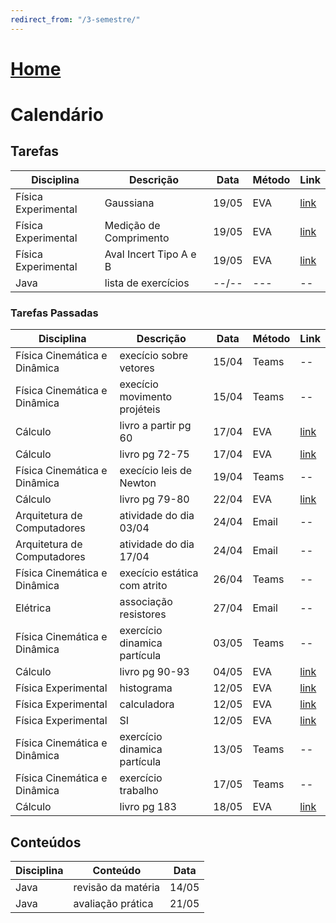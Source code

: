 ```yaml
---
redirect_from: "/3-semestre/"
---
```


# [Home](/engenharia-de-computacao/)

# Calendário

## Tarefas

Disciplina                   | Descrição                    | Data  | Método | Link
---------------------------- | ---------------------------- | ----- | ------ | -------------------------------
Física Experimental          | Gaussiana                    | 19/05 | EVA    | [link](http://eva.unitau.br/mod/assign/view.php?id=63698)
Física Experimental          | Medição de Comprimento       | 19/05 | EVA    | [link](http://eva.unitau.br/mod/assign/view.php?id=63704)
Física Experimental          | Aval Incert Tipo A e B       | 19/05 | EVA    | [link](http://eva.unitau.br/mod/assign/view.php?id=66710)
Java                         | lista de exercícios          | --/-- | ---    | --

### Tarefas Passadas

Disciplina                   | Descrição                    | Data  | Método | Link
---------------------------- | ---------------------------- | ----- | ------ | -------------------------------
Física Cinemática e Dinâmica | execício sobre vetores       | 15/04 | Teams  | --
Física Cinemática e Dinâmica | execício movimento projéteis | 15/04 | Teams  | --
Cálculo                      | livro a partir pg 60         | 17/04 | EVA    | [link](http://eva.unitau.br/mod/assign/view.php?id=44708)
Cálculo                      | livro pg 72-75               | 17/04 | EVA    | [link](http://eva.unitau.br/mod/assign/view.php?id=44721)
Física Cinemática e Dinâmica | execício leis de Newton      | 19/04 | Teams  | --
Cálculo                      | livro pg 79-80               | 22/04 | EVA    | [link](http://eva.unitau.br/mod/assign/view.php?id=44730)
Arquitetura de Computadores  | atividade do dia 03/04       | 24/04 | Email  | --
Arquitetura de Computadores  | atividade do dia 17/04       | 24/04 | Email  | --
Física Cinemática e Dinâmica | execício estática com atrito | 26/04 | Teams  | --
Elétrica                     | associação resistores        | 27/04 | Email  | --
Física Cinemática e Dinâmica | exercício dinamica partícula | 03/05 | Teams  | --
Cálculo                      | livro pg 90-93               | 04/05 | EVA    | [link](http://eva.unitau.br/mod/assign/view.php?id=44734)
Física Experimental          | histograma                   | 12/05 | EVA    | [link](http://eva.unitau.br/mod/assign/view.php?id=51022)
Física Experimental          | calculadora                  | 12/05 | EVA    | [link](http://eva.unitau.br/mod/assign/view.php?id=51019)
Física Experimental          | SI                           | 12/05 | EVA    | [link](http://eva.unitau.br/mod/assign/view.php?id=51017)
Física Cinemática e Dinâmica | exercício dinamica partícula | 13/05 | Teams  | --
Física Cinemática e Dinâmica | exercício trabalho           | 17/05 | Teams  | --
Cálculo                      | livro pg 183                 | 18/05 | EVA    | [link](http://eva.unitau.br/mod/assign/view.php?id=58508)

## Conteúdos

Disciplina                   | Conteúdo                     | Data
---------------------------- | ---------------------------- | -----
Java                         | revisão da matéria           | 14/05
Java                         | avaliação prática            | 21/05

